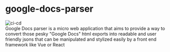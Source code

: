 # google-docs-parser

![ci-cd](https://github.com/GroovyWizard/google-docs-parser/actions/workflows/ci-cd.yml/badge.svg)
<br>
Google Docs parser is a micro web application that aims to provide a way to convert those pesky "Google Docs" html exports into readable and user friendly jsons that can be manipulated and stylized easily by a front end framework like Vue or React
